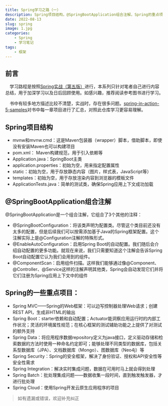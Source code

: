 ```yaml
---
title: Spring学习之路（一）
description: Spring项目结构，@SpringBootApplication组合注解，Spring的重点项目汇总
date: 2022-08-13
slug: spring
image: 1.jpg
categories:
    - Spring
    - 学习笔记
tags:
    - 框架
---
```

## 前言
&emsp;学习路程是按照[Spring实战（第五版）](https://zh.jp1lib.org/book/18238678/2d772e "Spring实战（第五版）")进行，本系列只针对笔者自己进行内容总结，用于加深学习以及日后回顾使用。如感兴趣，推荐阅读参考图书进行学习。

&emsp;书中有较多地方描述比较不清楚，实战时，存在很多问题。[spring-in-action-5-samples](https://github.com/habuma/spring-in-action-5-samples "spring-in-action-5-samples")对书中每一章项目进行了汇总，对照此仓库学习更容易理解。

## Spring项目结构 
* mvnw和mvnw.cmd：这是Maven包装器（wrapper）脚本，借助脚本，即使没有安装Maven也可以构建项目
* pom.xml： Maven构建规范，用于引入依赖等
* Application.java：SpringBoot主类
* application.properties：初始为空，用来指定配置属性
* static：初始为空，用于存放静态内容（图片，样式表，JavaScript等）
* templates：初始为空，用于存放渲染内容到浏览器的模板文件
* ApplicationTests.java：简单的测试类，确保Spring应用上下文成功加载 

## @SpringBootApplication组合注解
@SpringBootApplication是一个组合注解，它组合了3个其他的注释：
* @SpringBootConfiguration：将该类声明为配置类。尽管这个类⽬前还没有太多的配置，但是后续我们可以按需添加基于Java的Spring框架配置。这个注解实际上是@Configuration注解的特殊形式。
* @EnableAutoConfiguration：启⽤Spring Boot的⾃动配置。我们随后会介绍⾃动配置的更多功能。就现在来说，我们只需要知道这个注解会告诉Spring Boot⾃动配置它认为我们会⽤到的组件。
* @ComponentScan：启⽤组件扫描。这样我们能够通过像@Component、 @Controller、@Service这样的注解声明其他类，Spring会⾃动发现它们并将它们注册为Spring应⽤上下⽂中的组件

## Spring的一些重点项目：
* Spring MVC——Spring的Web框架：可以边写控制器处理Web请求；创建REST API，生成非HTML的输出
* Spring Boot：starter依赖和自动配置；Actuator能洞察应用运行时的内部工作状况；灵活的环境属性规范；在核心框架的测试辅助功能之上提供了对测试的额外支持
* Spring Data：将应用程序数据repository定义为java接口，定义驱动存储和检索数据的方法时使用一种命名约定即可；能够处理不同类型的数据库，包括关系型数据库（JPA）、文档数据库（Mongo）、图数据库（Neo4j）等
* Spring Security：Spring的安全框架，解决了身份验证、授权和API安全性等安全性需求
* Spring Integration：解决实时集成问题，数据在可用时马上就会得到处理
* Spring Batch：批处理集成问题——数据收集一段时间，直到触发触发器，才进行批处理
* Spring Cloud：使用Spring开发云原生应用程序的项目

> 如有遗漏或错误，欢迎补充纠正